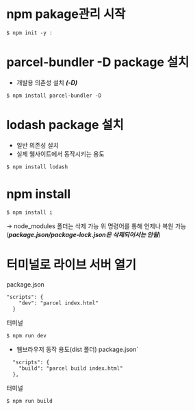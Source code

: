 # npm pakage관리 시작
```
$ npm init -y : 
```

# parcel-bundler -D package 설치
- 개발용 의존성 설치 ***(-D)***
```
$ npm install parcel-bundler -D
```


# lodash package 설치
- 일반 의존성 설치
- 실제 웹사이트에서 동작시키는 용도
```
$ npm install lodash
```


# npm install
```
$ npm install i
```
-> node_modules 폴더는 삭제 가능 위 명령어를 통해 언제나 복원 가능(***package.json/package-lock.json은 삭제되어서는 안됨***)

# 터미널로 라이브 서버 열기
package.json
```
"scripts": {
    "dev": "parcel index.html"
  }
```
터미널
```
$ npm run dev
```
- 웹브라우저 동작 용도(dist 폴더)
package.json`
```
  "scripts": {
    "build": "parcel build index.html"
  },
```
터미널
```
$ npm run build
```
